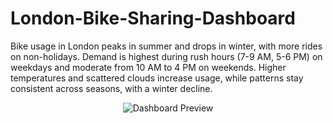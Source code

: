 # London-Bike-Sharing-Dashboard
Bike usage in London peaks in summer and drops in winter, with more rides on non-holidays. Demand is highest during rush hours (7-9 AM, 5-6 PM) on weekdays and moderate from 10 AM to 4 PM on weekends. Higher temperatures and scattered clouds increase usage, while patterns stay consistent across seasons, with a winter decline.

<p align="center">
  <img src="![Dashboard Gif](https://github.com/user-attachments/assets/6ffbaca5-7dc2-4316-aeed-2cce91f5c8af)" alt="Dashboard Preview">
</p>

